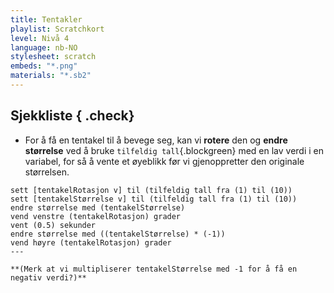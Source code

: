 ```yaml
---
title: Tentakler
playlist: Scratchkort
level: Nivå 4
language: nb-NO
stylesheet: scratch
embeds: "*.png"
materials: "*.sb2"
---
```


## Sjekkliste { .check}

+ For å få en tentakel til å bevege seg, kan vi **rotere** den og **endre størrelse** ved å bruke `tilfeldig tall`{.blockgreen} med en lav verdi i en variabel, for så å vente et øyeblikk før vi gjenoppretter den originale størrelsen.
```blocks
sett [tentakelRotasjon v] til (tilfeldig tall fra (1) til (10))
sett [tentakelStørrelse v] til (tilfeldig tall fra (1) til (10))
endre størrelse med (tentakelStørrelse)
vend venstre (tentakelRotasjon) grader
vent (0.5) sekunder
endre størrelse med ((tentakelStørrelse) * (-1))
vend høyre (tentakelRotasjon) grader
---

**(Merk at vi multipliserer tentakelStørrelse med -1 for å få en negativ verdi?)**
